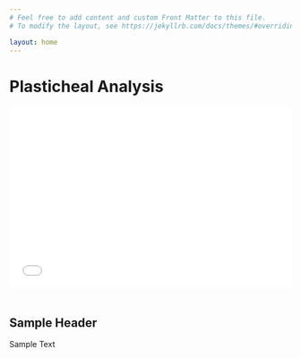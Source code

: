 ```yaml
---
# Feel free to add content and custom Front Matter to this file.
# To modify the layout, see https://jekyllrb.com/docs/themes/#overriding-theme-defaults

layout: home
---
```


<h1>Plasticheal Analysis</h1>

<iframe src="statistics.html" width="100%" height="325" style="border:none; margin-bottom: 20px;"></iframe>

<h2>Sample Header</h2>
Sample Text